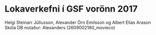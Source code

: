 # Lokaverkefni í GSF vorönn 2017

Helgi Steinarr Júlíusson, Alexander Örn Emilsson og Albert Elías Arason
Skóla DB notaður: Alexanders (2609002180_movieco)
